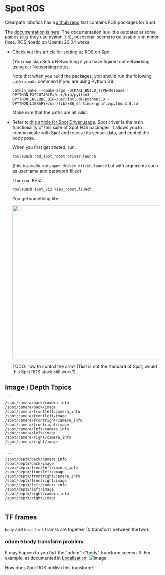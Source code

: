 # Spot ROS

Clearpath robotics has a [github repo](https://github.com/clearpathrobotics/spot_ros)
that contains ROS packages for Spot.

The [documentation is here](https://www.clearpathrobotics.com/assets/guides/melodic/spot-ros/index.html).
The documentation is a little outdated at some places (e.g. they use python 3.6), but overall seems
to be usable with minor fixes. ROS Noetic on Ubuntu 20.04 works.

* Check out [this article for setting up ROS on Spot](https://www.clearpathrobotics.com/assets/guides/melodic/spot-ros/ros_setup.html#setup-spot-core)

   (You may skip Setup Networking if you have figured out networking using [our Networking notes](./Networking.md).

   Note that when you build the packages, you should run the following `catkin_make` command if you are using Python 3.8.
   ```
   catkin_make --cmake-args -DCMAKE_BUILD_TYPE=Release -DPYTHON_EXECUTABLE=/usr/bin/python3 -DPYTHON_INCLUDE_DIR=/usr/include/python3.8 -DPYTHON_LIBRARY=/usr/lib/x86_64-linux-gnu/libpython3.8.so
   ```
   Make sure that the paths are all valid.


* Refer to [this article for Spot Driver usage](https://www.clearpathrobotics.com/assets/guides/melodic/spot-ros/ros_usage.html). Spot driver is the
  main functionality of this suite of Spot ROS packages. It allows you to communicate with Spot and receive its sensor data, and control the body pose.

  When you first get started, run:
  ```
  roslaunch rbd_spot_robot driver.launch
  ```
  (this basically runs `spot_driver driver.launch` but with arguments such as username and password filled)

  Then run RVIZ:
  ```
  roslaunch spot_viz view_robot.launch
  ```
  You get something like:

  <img src="https://user-images.githubusercontent.com/7720184/152255159-e666b6ef-4038-41e6-b77e-72e4dc1cca78.png" width="500px"/>


  TODO: how to control the arm? (That is not the standard of Spot; would this Spot ROS stack still work?)



## Image / Depth Topics

    ```
    /spot/camera/back/camera_info
    /spot/camera/back/image
    /spot/camera/frontleft/camera_info
    /spot/camera/frontleft/image
    /spot/camera/frontright/camera_info
    /spot/camera/frontright/image
    /spot/camera/left/camera_info
    /spot/camera/left/image
    /spot/camera/right/camera_info
    /spot/camera/right/image
    ```

    ```
    /spot/depth/back/camera_info
    /spot/depth/back/image
    /spot/depth/frontleft/camera_info
    /spot/depth/frontleft/image
    /spot/depth/frontright/camera_info
    /spot/depth/frontright/image
    /spot/depth/left/camera_info
    /spot/depth/left/image
    /spot/depth/right/camera_info
    /spot/depth/right/image
    ```

## TF frames

`body` and `base_link` frames are together (0 transform between the two).

### odom->body transform problem

It may happen to you that the "odom"->"body" transform seems off.
For example, as documented in [Localization](./Functions/Localization.md):
![image](https://user-images.githubusercontent.com/7720184/156898718-7375ef2c-80a3-4c1a-9157-92f852a0bf4a.png)

How does Spot ROS publish this transform?
